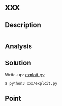 # xxx

## Description

```txt
```

## Analysis

## Solution

Write-up: [exploit.py](exploit.py).

```shell
$ python3 xxx/exploit.py
```

## Point
